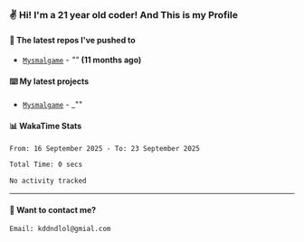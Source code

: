 ### ✌️ Hi! I'm a 21 year old coder! And This is my Profile



#### 👷 The latest repos I've pushed to

- [`Mysmalgame`](https://github.com/WEMY-IT/Mysmalgame) - _""_ **(11 months ago)**

#### ⌨️ My latest projects

- [`Mysmalgame`](https://github.com/WEMY-IT/Mysmalgame) - _""


#### 📊 WakaTime Stats

<!--START_SECTION:waka-->

```txt
From: 16 September 2025 - To: 23 September 2025

Total Time: 0 secs

No activity tracked
```

<!--END_SECTION:waka-->

---

#### 📮 Want to contact me?

```text
Email: kddndlol@gmial.com
